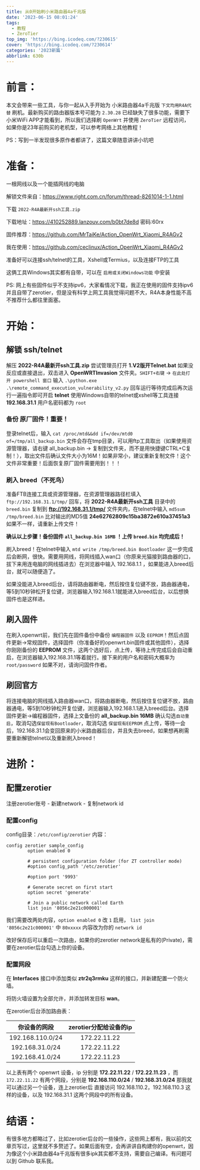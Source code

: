 ```yaml
---
title: 从0开始刷小米路由器4a千兆版
date: '2023-06-15 08:01:24'
tags:
  - 教程
  - ZeroTier
top_img: 'https://bing.icodeq.com/?230615'
cover: 'https://bing.icodeq.com/?230614'
categories: '2023新篇'
abbrlink: 630b
---
```


# 前言：

本文会带来一些工具，与你一起从入手开始为 小米路由器4a千兆版 `下文均用R4A代替` 刷机。最新购买的路由器版本号可能为 `2.30.28` 已经缺失了很多功能，需要下小米WiFi APP才能看到，所以我们选择刷 `OpenWrt` 并使用 `ZeroTier` 远程访问，如果你是23年前购买的老机型，可以参考网络上其他教程！

PS：写到一半发现很多原作者都讲了，这篇文章随意讲讲小坑吧

# 准备：

一根网线以及一个能插网线的电脑

解锁文件来自：https://www.right.com.cn/forum/thread-8261014-1-1.html

下载 `2022-R4A最新开ssh工具.zip`

下载地址：https://410252889.lanzouv.com/b0bt7de8d 密码:60rx

固件推荐：https://github.com/MrTaiKe/Action_OpenWrt_Xiaomi_R4AGv2

我在使用：https://github.com/ceclinux/Action_OpenWrt_Xiaomi_R4AGv2

准备好可以连接ssh/telnet的工具，Xshell或Termius，以及连接FTP的工具

这俩工具Windows其实都有自带，可以在 `启用或关闭Windows功能` 中安装

PS: 网上有些固件似乎不支持ipv6，大家看情况下载，我正在使用的固件支持ipv6并且自带了zerotier，但是没有科学上网工具我觉得问题不大，R4A本身性能不高不推荐什么都往里面塞。

# 开始：

## 解锁 ssh/telnet

解压 **2022-R4A最新开ssh工具.zip** 尝试管理员打开 **1.V2版开Telnet.bat** 如果没反应或直接退出，双击进入 **OpenWRTInvasion** 文件夹。`SHIFT+右键` -> `在此处打开 powershell 窗口` 输入 `.\python.exe .\remote_command_execution_vulnerability_v2.py` 回车运行等待完成后再次运行一遍指令即可开启 **telnet** 使用Windows自带的telnet或xshell等工具连接 **192.168.31.1** 用户名密码都为 `root`

### 备份 原厂固件！重要！

登录telnet后，输入 `cat /proc/mtd&&dd if=/dev/mtd0 of=/tmp/all_backup.bin` 文件会存在tmp目录，可以用ftp工具取出（如果使用资源管理器，请右键 all_backup.bin -> 复制到文件夹，而不是用快捷键CTRL+C复制！），取出文件后确认文件大小为16M！如果非常小，建议重新复制文件！这个文件非常重要！后面恢复原厂固件需要用到！！！

### 刷入 breed（不死鸟）

准备FTB连接工具或资源管理器，在资源管理器路径栏填入 `ftp://192.168.31.1/tmp/` 回车，将 **2022-R4A最新开ssh工具** 目录中的 `breed.bin` 复制到 **ftp://192.168.31.1/tmp/** 文件夹内，在telnet中输入 `md5sum /tmp/breed.bin` 比对输出的MD5值 **24e62762809c15ba3872e610a37451a3** 如果不一样，请重新上传文件！

**确认以上步骤！备份固件 `all_backup.bin 16MB` ！上传 `breed.bin` 均完成后！**

刷入breed！在telnet中输入 `mtd write /tmp/breed.bin Bootloader` 这一步完成后会断网，很快。需要用网线，将网线插入wan口（你原来光猫接到路由器的口，拔下来用连电脑的网线插进去）在浏览器中输入 192.168.1.1 ，如果能进入breed后台，就可以随便造了。

如果没能进入breed后台，请将路由器断电，然后按住复位键不放，路由器通电，等5到10秒钟松开复位键，浏览器输入192.168.1.1就能进入breed后台，以后想换固件也是这样进。

## 刷入固件

在刷入openwrt前，我们先在固件备份中备份 `编程器固件` 以及 `EEPROM`！然后点固件更新->常规固件，选择固件（你准备好的openwrt.bin固件或其他固件），选择你刚刚备份的 **EEPROM** 文件，这两个选好后，点上传，等待上传完成后会自动重启，在浏览器输入192.168.31.1等着就行。接下来的用户名和密码大概率为 `root/password` 如果不对，请询问固件作者。

## 刷回官方

将连接电脑的网线插入路由器wan口，将路由器断电，然后按住复位键不放，路由器通电，等5到10秒钟松开复位键，浏览器输入192.168.1.1进入breed后台。选择固件更新->编程器固件，选择上文备份的 **all_backup.bin 16MB** 确认勾选`自动重启`，取消勾选`保留现有Bootloader`，取消勾选 `保留现有EEPROM` 点上传，等待一会后，192.168.31.1会变回原来的小米路由器后台，并且失去breed，如果想再刷需要重新解锁telnet以及重新刷入breed！

# 进阶：

## 配置zerotier

注册zerotier账号 - 新建network - 复制network id

### 配置config

config目录：`/etc/config/zerotier` 内容：

```
config zerotier sample_config
        option enabled 0

        # persistent configuration folder (for ZT controller mode)
        #option config_path '/etc/zerotier'

        #option port '9993'

        # Generate secret on first start
        option secret 'generate'

        # Join a public network called Earth
        list join '8056c2e21c000001'
```
我们需要改两处内容，`option enabled 0` 改 `1` 启用， `list join '8056c2e21c000001'` 中 `80xxxxx` 内容改为你的 `network id`

改好保存后可以重启一次路由，如果你的zerotier network是私有的(Private)，需要在zerotier后台勾选上你的设备。

### 配置网段

在 **Interfaces** 接口中添加类似 **ztr2q3rmku** 这样的接口，并新建配置一个防火墙。

将防火墙设置为全部允许，并添加转发目标 **wan**。

在zerotier后台添加路由表：

|  你设备的网段   | zerotier分配给设备的ip  |
|  :----:  | :----:  |
| 192.168.110.0/24  | 	172.22.11.22 |
| 192.168.31.0/24  | 	172.22.11.22 |
| 192.168.41.0/24  |  172.22.11.23 |

以上表有两个 openwrt 设备，ip 分别是 **172.22.11.22** / **172.22.11.23** ，而 `172.22.11.22` 有两个网段，分别是 **192.168.110.0/24** / **192.168.31.0/24** 那我就可以通过另一个设备，连上zerotier后 直接访问 192.168.110.2，192.168.110.3 这样的设备，以及 192.168.31.1 这两个网段中的所有设备。

# 结语：

有很多地方都略过了，比如zerotier后台的一些操作，这些网上都有，我以前的文章页写过，这里就不多赘述了。如果后面有空，会再讲讲自构建你的openwrt，因为像这个小米路由器4a千兆版有很多ipk其实都不支持，需要自己编译。有问题可以到 Github 联系我。